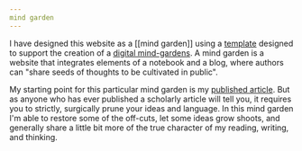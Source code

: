 ```yaml
---
mind garden
---
```

I have designed this website as a [[mind garden]] using a [template](https://maximevaillancourt.com/blog/setting-up-your-own-digital-garden-with-jekyll) designed to support the creation of a [digital mind-gardens](https://nesslabs.com/digital-garden-set-up). A mind garden is a website that integrates elements of a notebook and a blog, where authors can "share seeds of thoughts to be cultivated in public". 

My starting point for this particular mind garden is my [published article](https://www.tandfonline.com/doi/full/10.1080/03075079.2020.1804851). But as anyone who has ever published a scholarly article will tell you, it requires you to strictly, surgically prune your ideas and language. In this mind garden I'm able to restore some of the off-cuts, let some ideas grow shoots, and generally share a little bit more of the true character of my reading, writing, and thinking.  